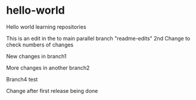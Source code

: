 # hello-world
Hello world learning repositories

This is an edit in the to main parallel branch "readme-edits"
2nd Change to check numbers of changes


New changes in branch1

More changes in another branch2

Branch4 test

Change after first release being done
